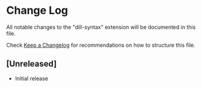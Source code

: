# Change Log

All notable changes to the "dill-syntax" extension will be documented in this file.

Check [Keep a Changelog](http://keepachangelog.com/) for recommendations on how to structure this file.

## [Unreleased]

- Initial release